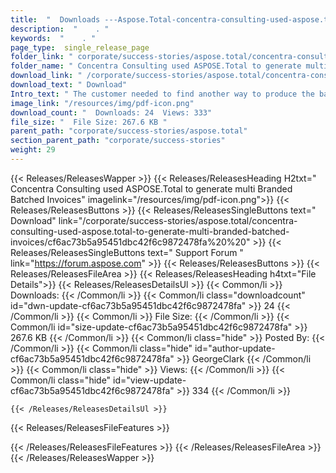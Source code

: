 ```yaml
---
title:  "  Downloads ---Aspose.Total-concentra-consulting-used-aspose.total-to-generate-multi-branded-batched-invoices . " 
description:  "    . " 
keywords:  "    . " 
page_type:  single_release_page
folder_link: " corporate/success-stories/aspose.total/concentra-consulting-used-aspose.total-to-generate-multi-branded-batched-invoices/"
folder_name: " Concentra Consulting used ASPOSE.Total to generate multi Branded Batched Invoices"
download_link: " /corporate/success-stories/aspose.total/concentra-consulting-used-aspose.total-to-generate-multi-branded-batched-invoices/cf6ac73b5a95451dbc42f6c9872478fa"
download_text: " Download"
Intro_text: " The customer needed to find another way to produce the batch and online Word mer..."
image_link: "/resources/img/pdf-icon.png"
download_count: "  Downloads: 24  Views: 333"
file_size: "  File Size: 267.6 KB "
parent_path: "corporate/success-stories/aspose.total"
section_parent_path: "corporate/success-stories"
weight: 29 
---
```


{{< Releases/ReleasesWapper >}}
  {{< Releases/ReleasesHeading H2txt=" Concentra Consulting used ASPOSE.Total to generate multi Branded Batched Invoices" imagelink="/resources/img/pdf-icon.png">}}
  {{< Releases/ReleasesButtons >}}
    {{< Releases/ReleasesSingleButtons text=" Download" link="/corporate/success-stories/aspose.total/concentra-consulting-used-aspose.total-to-generate-multi-branded-batched-invoices/cf6ac73b5a95451dbc42f6c9872478fa%20%20" >}}
    {{< Releases/ReleasesSingleButtons text=" Support Forum " link="https://forum.aspose.com" >}}
  {{< Releases/ReleasesButtons >}}
  {{< Releases/ReleasesFileArea >}}
    {{< Releases/ReleasesHeading h4txt="File Details">}}
    {{< Releases/ReleasesDetailsUl >}}
            {{< Common/li  >}} Downloads: {{< /Common/li >}} 
      {{< Common/li class="downloadcount" id="dwn-update-cf6ac73b5a95451dbc42f6c9872478fa" >}} 24 {{< /Common/li >}} 
      {{< Common/li  >}} File Size: {{< /Common/li >}} 
      {{< Common/li id="size-update-cf6ac73b5a95451dbc42f6c9872478fa" >}} 267.6 KB {{< /Common/li >}} 
      {{< Common/li  class="hide" >}} Posted By: {{< /Common/li >}} 
      {{< Common/li class="hide" id="author-update-cf6ac73b5a95451dbc42f6c9872478fa" >}} GeorgeClark {{< /Common/li >}} 
      {{< Common/li class="hide"  >}} Views: {{< /Common/li >}} 
      {{< Common/li class="hide" id="view-update-cf6ac73b5a95451dbc42f6c9872478fa" >}} 334 {{< /Common/li >}} 

    {{< /Releases/ReleasesDetailsUl >}}

  {{< Releases/ReleasesFileFeatures >}}
      
  {{< /Releases/ReleasesFileFeatures >}}
 {{< /Releases/ReleasesFileArea >}}
{{< /Releases/ReleasesWapper >}}


